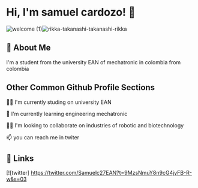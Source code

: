 
# Hi, I'm samuel cardozo! 👋

![welcome (1)](https://user-images.githubusercontent.com/114431024/193147208-86ab44ce-7618-4f9d-b912-79cbbf092e14.gif)![rikka-takanashi-takanashi-rikka](https://user-images.githubusercontent.com/114431024/193146632-3205674e-466f-442f-bdbf-b68e1a69a7c4.gif)

## 🚀 About Me
I'm a student from the university EAN of mechatronic in colombia from colombia


## Other Common Github Profile Sections
👩‍💻 I'm currently studing on university EAN

🧠 I'm currently learning engineering mechatronic

👯‍♀️ I'm looking to collaborate on industries of robotic and biotechnology

📫 you can reach me in twiter

## 🔗 Links

[![twitter] https://twitter.com/Samuelc27EAN?t=9MzsNmuY8n9cG4jyFB-R-w&s=03

